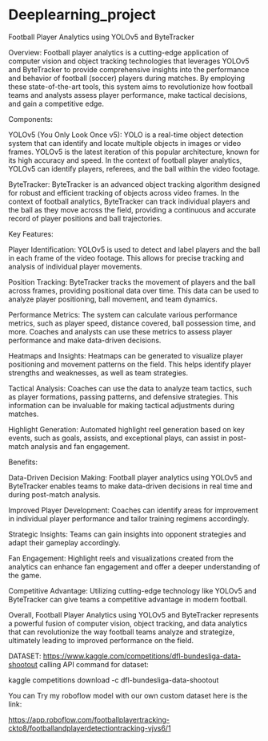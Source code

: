 # Deeplearning_project
Football Player Analytics using YOLOv5 and ByteTracker

Overview:
Football player analytics is a cutting-edge application of computer vision and object tracking technologies that leverages YOLOv5 and ByteTracker to provide comprehensive insights into the performance and behavior of football (soccer) players during matches. By employing these state-of-the-art tools, this system aims to revolutionize how football teams and analysts assess player performance, make tactical decisions, and gain a competitive edge.

Components:

YOLOv5 (You Only Look Once v5): YOLO is a real-time object detection system that can identify and locate multiple objects in images or video frames. YOLOv5 is the latest iteration of this popular architecture, known for its high accuracy and speed. In the context of football player analytics, YOLOv5 can identify players, referees, and the ball within the video footage.

ByteTracker: ByteTracker is an advanced object tracking algorithm designed for robust and efficient tracking of objects across video frames. In the context of football analytics, ByteTracker can track individual players and the ball as they move across the field, providing a continuous and accurate record of player positions and ball trajectories.

Key Features:

Player Identification: YOLOv5 is used to detect and label players and the ball in each frame of the video footage. This allows for precise tracking and analysis of individual player movements.

Position Tracking: ByteTracker tracks the movement of players and the ball across frames, providing positional data over time. This data can be used to analyze player positioning, ball movement, and team dynamics.

Performance Metrics: The system can calculate various performance metrics, such as player speed, distance covered, ball possession time, and more. Coaches and analysts can use these metrics to assess player performance and make data-driven decisions.

Heatmaps and Insights: Heatmaps can be generated to visualize player positioning and movement patterns on the field. This helps identify player strengths and weaknesses, as well as team strategies.

Tactical Analysis: Coaches can use the data to analyze team tactics, such as player formations, passing patterns, and defensive strategies. This information can be invaluable for making tactical adjustments during matches.

Highlight Generation: Automated highlight reel generation based on key events, such as goals, assists, and exceptional plays, can assist in post-match analysis and fan engagement.

Benefits:

Data-Driven Decision Making: Football player analytics using YOLOv5 and ByteTracker enables teams to make data-driven decisions in real time and during post-match analysis.

Improved Player Development: Coaches can identify areas for improvement in individual player performance and tailor training regimens accordingly.

Strategic Insights: Teams can gain insights into opponent strategies and adapt their gameplay accordingly.

Fan Engagement: Highlight reels and visualizations created from the analytics can enhance fan engagement and offer a deeper understanding of the game.

Competitive Advantage: Utilizing cutting-edge technology like YOLOv5 and ByteTracker can give teams a competitive advantage in modern football.

Overall, Football Player Analytics using YOLOv5 and ByteTracker represents a powerful fusion of computer vision, object tracking, and data analytics that can revolutionize the way football teams analyze and strategize, ultimately leading to improved performance on the field.

DATASET:
https://www.kaggle.com/competitions/dfl-bundesliga-data-shootout
calling API command for dataset:

kaggle competitions download -c dfl-bundesliga-data-shootout

You can Try my roboflow model with our own custom dataset here is the link:

https://app.roboflow.com/footballplayertracking-ckto8/footballandplayerdetectiontracking-vjvs6/1











